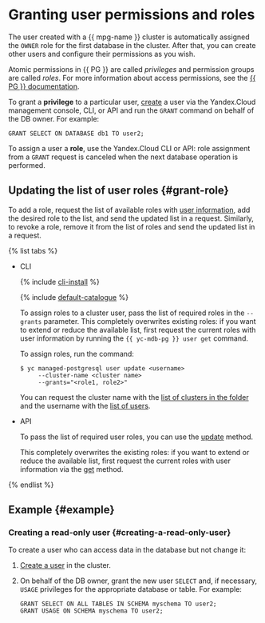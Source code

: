 # Granting user permissions and roles

The user created with a {{ mpg-name }} cluster is automatically assigned the `OWNER` role for the first database in the cluster. After that, you can create other users and configure their permissions as you wish.

Atomic permissions in {{ PG }} are called _privileges_ and permission groups are called _roles_. For more information about access permissions, see the [{{ PG }} documentation](https://www.postgresql.org/docs/current/user-manag.html).

To grant a **privilege** to a particular user, [create](cluster-users.md) a user via the Yandex.Cloud management console, CLI, or API and run the `GRANT` command on behalf of the DB owner. For example:

```postgresql
GRANT SELECT ON DATABASE db1 TO user2;
```

To assign a user a **role**, use the Yandex.Cloud CLI or API: role assignment from a `GRANT` request is canceled when the next database operation is performed.

## Updating the list of user roles {#grant-role}

To add a role, request the list of available roles with [user information](cluster-users.md), add the desired role to the list, and send the updated list in a request. Similarly, to revoke a role, remove it from the list of roles and send the updated list in a request.

{% list tabs %}

- CLI

  {% include [cli-install](../../_includes/cli-install.md) %}

  {% include [default-catalogue](../../_includes/default-catalogue.md) %}

  To assign roles to a cluster user, pass the list of required roles in the `--grants` parameter. This completely overwrites existing roles: if you want to extend or reduce the available list, first request the current roles with user information by running the `{{ yc-mdb-pg }} user get` command.

  To assign roles, run the command:

  ```
  $ yc managed-postgresql user update <username>
       --cluster-name <cluster name>
       --grants="<role1, role2>"
  ```

  You can request the cluster name with the [list of clusters in the folder](cluster-list.md) and the username with the [list of users](cluster-users.md#list-users).

- API

  To pass the list of required user roles, you can use the [update](../api-ref/User/update.md) method.

  This completely overwrites the existing roles: if you want to extend or reduce the available list, first request the current roles with user information via the [get](../api-ref/User/get.md) method.

{% endlist %}

## Example {#example}

### Creating a read-only user {#creating-a-read-only-user}

To create a user who can access data in the database but not change it:

1. [Create a user](cluster-users.md#adduser) in the cluster.
2. On behalf of the DB owner, grant the new user `SELECT` and, if necessary, `USAGE` privileges for the appropriate database or table. For example:

   ```postgresql
   GRANT SELECT ON ALL TABLES IN SCHEMA myschema TO user2;
   GRANT USAGE ON SCHEMA myschema TO user2;
   ```


